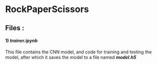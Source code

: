# RockPaperScissors

## Files :

#### **1)** ***trainer.ipynb***
This file contains the CNN model, and code for training and testing the model, after which it saves the model to a file named ___model.h5___
